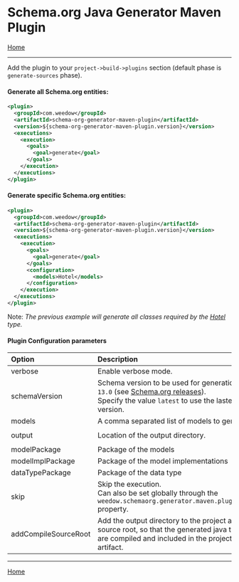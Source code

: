 # Schema.org Java Generator Maven Plugin

[Home](https://github.com/Kobee1203/schema-org-java)

---

Add the plugin to your `project->build->plugins` section (default phase is `generate-sources` phase).

#### Generate all Schema.org entities:

```xml
<plugin>
  <groupId>com.weedow</groupId>
  <artifactId>schema-org-generator-maven-plugin</artifactId>
  <version>${schema-org-generator-maven-plugin.version}</version>
  <executions>
    <execution>
      <goals>
        <goal>generate</goal>
      </goals>
    </execution>
  </executions>
</plugin>
```

#### Generate specific Schema.org entities:

```xml
<plugin>
  <groupId>com.weedow</groupId>
  <artifactId>schema-org-generator-maven-plugin</artifactId>
  <version>${schema-org-generator-maven-plugin.version}</version>
  <executions>
    <execution>
      <goals>
        <goal>generate</goal>
      </goals>
      <configuration>
        <models>Hotel</models>
      </configuration>
    </execution>
  </executions>
</plugin>
```
Note: _The previous example will generate all classes required by the [Hotel](https://schema.org/Hotel) type._

#### Plugin Configuration parameters

| Option               | Description                                                                                                                                                                                                 | Default value                                                                  |
|:---------------------|:------------------------------------------------------------------------------------------------------------------------------------------------------------------------------------------------------------|:-------------------------------------------------------------------------------|
| verbose              | Enable verbose mode.                                                                                                                                                                                        | `false`                                                                        |
| schemaVersion        | Schema version to be used for generation. eg. `13.0` (see [Schema.org releases](https://github.com/schemaorg/schemaorg/tree/main/data/releases)).<br/>Specify the value `latest` to use the lastes version. | Local resource named `schemaorg-current-https.jsonld` present in the classpath |
| models               | A comma separated list of models to generate.                                                                                                                                                               | All models                                                                     |
| output               | Location of the output directory.                                                                                                                                                                           | `${project.build.directory}/generated-sources/schemaorg`                       |
| modelPackage         | Package of the models                                                                                                                                                                                       | `org.schema.model`                                                             |
| modelImplPackage     | Package of the model implementations                                                                                                                                                                        | `org.schema.model.impl`                                                        |
| dataTypePackage      | Package of the data type                                                                                                                                                                                    | `org.schema.model.datatype`                                                    |
| skip                 | Skip the execution.<br/>Can also be set globally through the `weedow.schemaorg.generator.maven.plugin.skip` property.                                                                                       | `false`                                                                        |
| addCompileSourceRoot | Add the output directory to the project as a source root, so that the generated java types are compiled and included in the project artifact.                                                               | `true`                                                                         |

---

[Home](https://github.com/Kobee1203/schema-org-java)